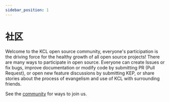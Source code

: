 ```yaml
---
sidebar_position: 1
---
```


# 社区

Welcome to the KCL open source community, everyone's participation is the driving force for the healthy growth of all open source projects! There are many ways to participate in open source. Everyone can create Issues or fix bugs, improve documentation or modify code by submitting PR (Pull Request), or open new feature discussions by submitting KEP, or share stories about the process of evangelism and use of KCL with surrounding friends.

See the [community](https://github.com/KusionStack/community) for ways to join us.
